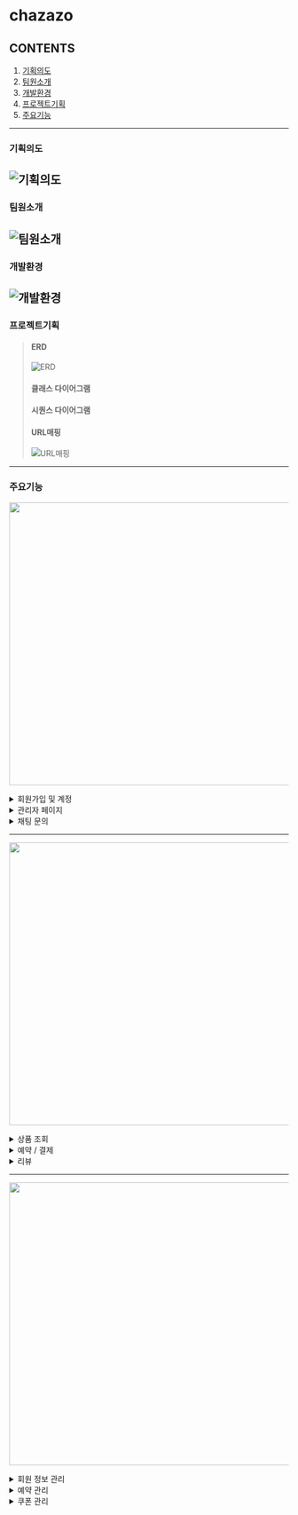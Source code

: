 # chazazo
## CONTENTS
  1. [기획의도](#기획의도)
  2. [팀원소개](#팀원소개)
  3. [개발환경](#개발환경)
  4. [프로젝트기획](#프로젝트기획)
  5. [주요기능](#주요기능)
---
### 기획의도
![기획의도](https://github.com/diget611/Chazazo/assets/115057175/76900a41-4656-44e4-b869-473818cbb27c)
---
### 팀원소개
![팀원소개](https://github.com/diget611/Chazazo/assets/115057175/6af89aaf-d1fd-4032-ab23-775b0743a23d)
---
### 개발환경
![개발환경](https://github.com/diget611/Chazazo/assets/115057175/01125196-c129-4870-8046-02f7f98b4d06)
---
### 프로젝트기획
> #### ERD
> ![ERD](https://github.com/diget611/Chazazo/assets/115057175/a88ef430-1e01-43a8-8a20-e02182441c9b)
> #### 클래스 다이어그램
> #### 시퀀스 다이어그램
> #### URL매핑
> ![URL매핑](https://github.com/diget611/Chazazo/assets/115057175/d67f5a4c-2182-44d4-b0b0-b92d02240390)
---
### 주요기능
<p align="center"><img src="https://github.com/diget611/Chazazo/assets/115057175/08c78c2a-db36-4810-84cb-395a30e9ea0b" style="width: 510px;"></p>

<details>
  <summary>회원가입 및 계정</summary>
  <div>내용은 여기에</div>
</details>

<details>
  <summary>관리자 페이지</summary>
  <div>내용은 여기에</div>
</details>

<details>
  <summary>채팅 문의</summary>
  <div>내용은 여기에</div>
</details>

---

<p align="center"><img src="https://github.com/diget611/Chazazo/assets/115057175/ea1eef52-0015-4c2b-b32d-94b2dc03c0d7" style="width: 510px;"></p>

<details>
  <summary>상품 조회</summary>
  <div>![search]<img src="https://github.com/diget611/Chazazo/assets/113296576/ebf06da8-df38-406d-9236-0be6e8f4892f"</div>
</details>

<details>
  <summary>예약 / 결제</summary>
  <div>내용은 여기에</div>
</details>

<details>
  <summary>리뷰</summary>
  <div>내용은 여기에</div>
</details>

---

<p align="center"><img src="https://github.com/diget611/Chazazo/assets/115057175/c9076f84-2ebd-4bfe-b2ee-35e56aa2e2ab" style="width: 510px;"></p>

<details>
  <summary>회원 정보 관리</summary>
  <div>내용은 여기에</div>
</details>

<details>
  <summary>예약 관리</summary>
  <div>내용은 여기에</div>
</details>

<details>
  <summary>쿠폰 관리</summary>
  <div>내용은 여기에</div>
</details>
